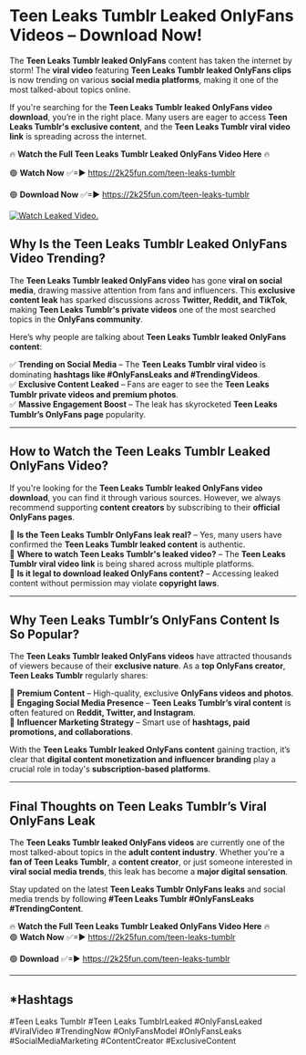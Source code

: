 # Teen Leaks Tumblr Leaked OnlyFans Videos – Download Now!

The **Teen Leaks Tumblr leaked OnlyFans** content has taken the internet by storm! The **viral video** featuring **Teen Leaks Tumblr leaked OnlyFans clips** is now trending on various **social media platforms**, making it one of the most talked-about topics online.  

If you're searching for the **Teen Leaks Tumblr leaked OnlyFans video download**, you’re in the right place. Many users are eager to access **Teen Leaks Tumblr's exclusive content**, and the **Teen Leaks Tumblr viral video link** is spreading across the internet.  

🔥 **Watch the Full Teen Leaks Tumblr Leaked OnlyFans Video Here** 🔥  

🟢 **Watch Now** ✅=► https://2k25fun.com/teen-leaks-tumblr

🟢 **Download Now** ✅=► https://2k25fun.com/teen-leaks-tumblr

[![Watch Leaked Video.](https://miro.medium.com/v2/resize:fit:828/format:webp/1*cilzJN44JGOrTw9NJCrNHA.gif "Watch Leaked Video")](https://2k25fun.com/teen-leaks-tumblr)

## **Why Is the Teen Leaks Tumblr Leaked OnlyFans Video Trending?**  

The **Teen Leaks Tumblr leaked OnlyFans video** has gone **viral on social media**, drawing massive attention from fans and influencers. This **exclusive content leak** has sparked discussions across **Twitter, Reddit, and TikTok**, making **Teen Leaks Tumblr's private videos** one of the most searched topics in the **OnlyFans community**.  

Here’s why people are talking about **Teen Leaks Tumblr leaked OnlyFans content**:  

✅ **Trending on Social Media** – The **Teen Leaks Tumblr viral video** is dominating **hashtags like #OnlyFansLeaks and #TrendingVideos**.  
✅ **Exclusive Content Leaked** – Fans are eager to see the **Teen Leaks Tumblr private videos and premium photos**.  
✅ **Massive Engagement Boost** – The leak has skyrocketed **Teen Leaks Tumblr’s OnlyFans page** popularity.  

---

## **How to Watch the Teen Leaks Tumblr Leaked OnlyFans Video?**  

If you're looking for the **Teen Leaks Tumblr leaked OnlyFans video download**, you can find it through various sources. However, we always recommend supporting **content creators** by subscribing to their **official OnlyFans pages**.  

🔹 **Is the Teen Leaks Tumblr OnlyFans leak real?** – Yes, many users have confirmed the **Teen Leaks Tumblr leaked content** is authentic.  
🔹 **Where to watch Teen Leaks Tumblr's leaked video?** – The **Teen Leaks Tumblr viral video link** is being shared across multiple platforms.  
🔹 **Is it legal to download leaked OnlyFans content?** – Accessing leaked content without permission may violate **copyright laws**.  

---

## **Why Teen Leaks Tumblr’s OnlyFans Content Is So Popular?**  

The **Teen Leaks Tumblr leaked OnlyFans videos** have attracted thousands of viewers because of their **exclusive nature**. As a **top OnlyFans creator**, **Teen Leaks Tumblr** regularly shares:  

📌 **Premium Content** – High-quality, exclusive **OnlyFans videos and photos**.  
📌 **Engaging Social Media Presence** – **Teen Leaks Tumblr’s viral content** is often featured on **Reddit, Twitter, and Instagram**.  
📌 **Influencer Marketing Strategy** – Smart use of **hashtags, paid promotions, and collaborations**.  

With the **Teen Leaks Tumblr leaked OnlyFans content** gaining traction, it’s clear that **digital content monetization and influencer branding** play a crucial role in today's **subscription-based platforms**.  

---

## **Final Thoughts on Teen Leaks Tumblr’s Viral OnlyFans Leak**  

The **Teen Leaks Tumblr leaked OnlyFans videos** are currently one of the most talked-about topics in the **adult content industry**. Whether you're a **fan of Teen Leaks Tumblr**, a **content creator**, or just someone interested in **viral social media trends**, this leak has become a **major digital sensation**.  

Stay updated on the latest **Teen Leaks Tumblr OnlyFans leaks** and social media trends by following **#Teen Leaks Tumblr #OnlyFansLeaks #TrendingContent**.  

🔥 **Watch the Full Teen Leaks Tumblr Leaked OnlyFans Video Here** 🔥  
🟢 **Watch Now** ✅=► https://2k25fun.com/teen-leaks-tumblr

🟢 **Download** ✅=► https://2k25fun.com/teen-leaks-tumblr

---

## *Hashtags
#Teen Leaks Tumblr #Teen Leaks TumblrLeaked #OnlyFansLeaked #ViralVideo #TrendingNow #OnlyFansModel #OnlyFansLeaks #SocialMediaMarketing #ContentCreator #ExclusiveContent  